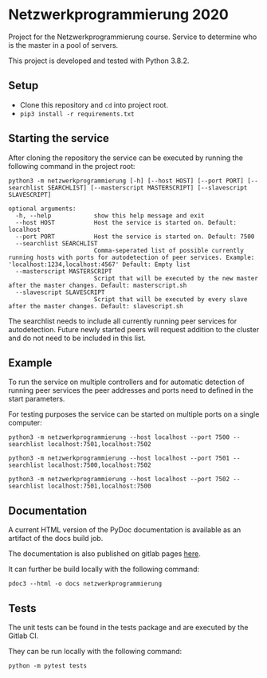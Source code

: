 # Netzwerkprogrammierung 2020

Project for the Netzwerkprogrammierung course.
Service to determine who is the master in a pool of servers.

This project is developed and tested with Python 3.8.2.

## Setup

* Clone this repository and `cd` into project root.
* `pip3 install -r requirements.txt`

## Starting the service

After cloning the repository the service can be executed by running the following command in the project root:

```shell script
python3 -m netzwerkprogrammierung [-h] [--host HOST] [--port PORT] [--searchlist SEARCHLIST] [--masterscript MASTERSCRIPT] [--slavescript SLAVESCRIPT]

optional arguments:
  -h, --help            show this help message and exit
  --host HOST           Host the service is started on. Default: localhost
  --port PORT           Host the service is started on. Default: 7500
  --searchlist SEARCHLIST
                        Comma-seperated list of possible currently running hosts with ports for autodetection of peer services. Example: 'localhost:1234,localhost:4567' Default: Empty list
  --masterscript MASTERSCRIPT
                        Script that will be executed by the new master after the master changes. Default: masterscript.sh
  --slavescript SLAVESCRIPT
                        Script that will be executed by every slave after the master changes. Default: slavescript.sh
```

The searchlist needs to include all currently running peer services for autodetection.
Future newly started peers will request addition to the cluster and do not need to be included in this list.

## Example

To run the service on multiple controllers and for automatic detection of running peer services
the peer addresses and ports need to defined in the start parameters.

For testing purposes the service can be started on multiple ports on a single computer:

```shell script
python3 -m netzwerkprogrammierung --host localhost --port 7500 --searchlist localhost:7501,localhost:7502
```

```shell script
python3 -m netzwerkprogrammierung --host localhost --port 7501 --searchlist localhost:7500,localhost:7502
```

```shell script
python3 -m netzwerkprogrammierung --host localhost --port 7502 --searchlist localhost:7501,localhost:7500
```

## Documentation

A current HTML version of the PyDoc documentation is available as an artifact of the docs build job.

The documentation is also published on gitlab pages [here](http://jpohlmeyer.pages.ub.uni-bielefeld.de/netzwerkprogrammierung-2020/netzwerkprogrammierung/).

It can further be build locally with the following command:

```shell script
pdoc3 --html -o docs netzwerkprogrammierung
```

## Tests

The unit tests can be found in the tests package and are executed by the Gitlab CI.

They can be run locally with the following command:

```shell script
python -m pytest tests
```